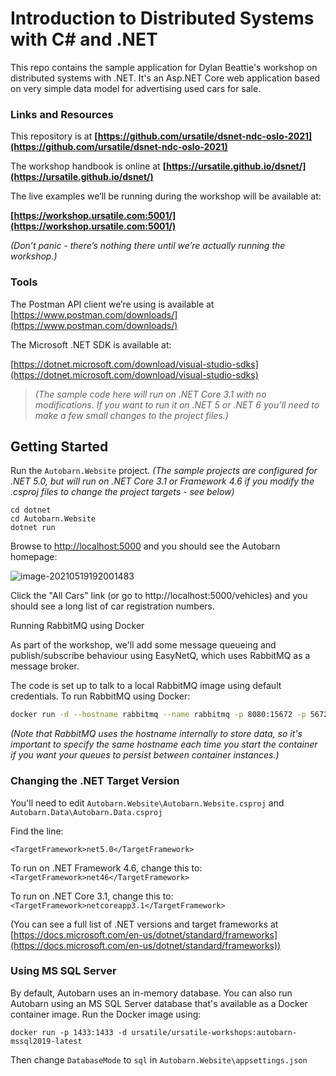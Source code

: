 # Introduction to Distributed Systems with C# and .NET
This repo contains the sample application for Dylan Beattie's workshop on distributed systems with .NET. It's an Asp.NET Core web application based on very simple data model for advertising used cars for sale.

### Links and Resources

This repository is at **[https://github.com/ursatile/dsnet-ndc-oslo-2021](https://github.com/ursatile/dsnet-ndc-oslo-2021)**

The workshop handbook is online at **[https://ursatile.github.io/dsnet/](https://ursatile.github.io/dsnet/)**

The live examples we’ll be running during the workshop will be available at:

**[https://workshop.ursatile.com:5001/](https://workshop.ursatile.com:5001/)**

*(Don’t panic - there’s nothing there until we’re actually running the workshop.)*

### Tools

The Postman API client we’re using is available at [https://www.postman.com/downloads/](https://www.postman.com/downloads/)

The Microsoft .NET SDK is available at:

[https://dotnet.microsoft.com/download/visual-studio-sdks](https://dotnet.microsoft.com/download/visual-studio-sdks)

> *(The sample code here will run on .NET Core 3.1 with no modifications. If you want to run it on .NET 5 or .NET 6 you’ll need to make a few small changes to the project files.)*



## Getting Started



Run the `Autobarn.Website` project. *(The sample projects are configured for .NET 5.0, but will run on .NET Core 3.1 or Framework 4.6 if you modify the .csproj files to change the project targets - see below)*

```
cd dotnet
cd Autobarn.Website
dotnet run
```

Browse to [http://localhost:5000](http://localhost:5000) and you should see the Autobarn homepage:

![image-20210519192001483](images/autobarn-homepage-screenshot.png)

Click the "All Cars" link (or go to http://localhost:5000/vehicles) and you should see a long list of car registration numbers.

Running RabbitMQ using Docker

As part of the workshop, we'll add some message queueing and publish/subscribe behaviour using EasyNetQ, which uses RabbitMQ as a message broker.

The code is set up to talk to a local RabbitMQ image using default credentials. To run RabbitMQ using Docker:

```bash
docker run -d --hostname rabbitmq --name rabbitmq -p 8080:15672 -p 5672:5672 -e RABBITMQ_DEFAULT_USER=user -e RABBITMQ_DEFAULT_PASS=pass rabbitmq:3-management
```

*(Note that RabbitMQ uses the hostname internally to store data, so it's important to specify the same hostname each time you start the container if you want your queues to persist between container instances.)*

### Changing the .NET Target Version

You'll need to edit `Autobarn.Website\Autobarn.Website.csproj` and `Autobarn.Data\Autobarn.Data.csproj`

Find the line:

`<TargetFramework>net5.0</TargetFramework>`

To run on .NET Framework 4.6, change this to: `<TargetFramework>net46</TargetFramework>`

To run on .NET Core 3.1, change this to: `<TargetFramework>netcoreapp3.1</TargetFramework>`

(You can see a full list of .NET versions and target frameworks at [https://docs.microsoft.com/en-us/dotnet/standard/frameworks](https://docs.microsoft.com/en-us/dotnet/standard/frameworks))

### Using MS SQL Server

By default, Autobarn uses an in-memory database. You can also run Autobarn using an MS SQL Server database that's available as a Docker container image. Run the Docker image using:

```
docker run -p 1433:1433 -d ursatile/ursatile-workshops:autobarn-mssql2019-latest
```

Then change `DatabaseMode` to `sql` in `Autobarn.Website\appsettings.json`

